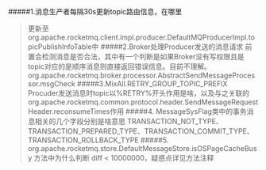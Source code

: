 #####1.消息生产者每隔30s更新topic路由信息，在哪里
> 更新至org.apache.rocketmq.client.impl.producer.DefaultMQProducerImpl.topicPublishInfoTable中
#####2.Broker处理Producer发送的消息请求
> 前置会检测消息是否合法，其中有一个判断是如果Broker没有写权限且是topic对应的是顺序消息则直接返回错误信息。目前不理解。
> org.apache.rocketmq.broker.processor.AbstractSendMessageProcessor.msgCheck
#####3.MixAll.RETRY_GROUP_TOPIC_PREFIX
> Procuder发送消息时topic以%RETRY%开头作用是啥，以及与之关联的org.apache.rocketmq.common.protocol.header.SendMessageRequestHeader.reconsumeTimes作用
#####4. MessageSysFlag类中的事务消息相关的几个字段分别是啥意思
> TRANSACTION_NOT_TYPE、TRANSACTION_PREPARED_TYPE、TRANSACTION_COMMIT_TYPE、TRANSACTION_ROLLBACK_TYPE
#####5. org.apache.rocketmq.store.DefaultMessageStore.isOSPageCacheBusy
> 方法中为什么判断 diff < 10000000，疑惑点详见方法注释